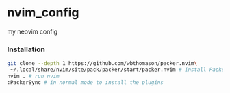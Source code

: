 # nvim_config
my neovim config

### Installation
```sh
git clone --depth 1 https://github.com/wbthomason/packer.nvim\
 ~/.local/share/nvim/site/pack/packer/start/packer.nvim # install Packer
nvim . # run nvim
:PackerSync # in normal mode to install the plugins
```
